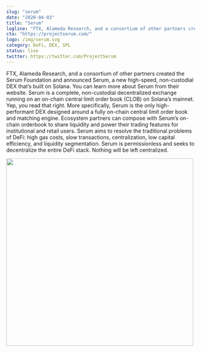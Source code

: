 ```yaml
---
slug: "serum"
date: "2020-04-03"
title: "Serum"
logline: "FTX, Alameda Research, and a consortium of other partners created the Serum Foundation and announced Serum, a new high-speed, non-custodial DEX that’s built on Solana."
cta: "https://projectserum.com/"
logo: /img/serum.svg
category: DeFi, DEX, SPL
status: live
twitter: https://twitter.com/ProjectSerum
---
```


FTX, Alameda Research, and a consortium of other partners created the Serum Foundation and announced Serum, a new high-speed, non-custodial DEX that’s built on Solana. You can learn more about Serum from their website.
Serum is a complete, non-custodial decentralized exchange running on an on-chain central limit order book (CLOB) on Solana’s mainnet. Yep, you read that right.
More specifically, Serum is the only high-performant DEX designed around a fully on-chain central limit order book and matching engine. Ecosystem partners can compose with Serum’s on-chain orderbook to share liquidity and power their trading features for institutional and retail users.
Serum aims to resolve the traditional problems of DeFi: high gas costs, slow transactions, centralization, low capital efficiency, and liquidity segmentation. Serum is permissionless and seeks to decentralize the entire DeFi stack. Nothing will be left centralized.

<img src="/img/ftx.png" height="500px">
